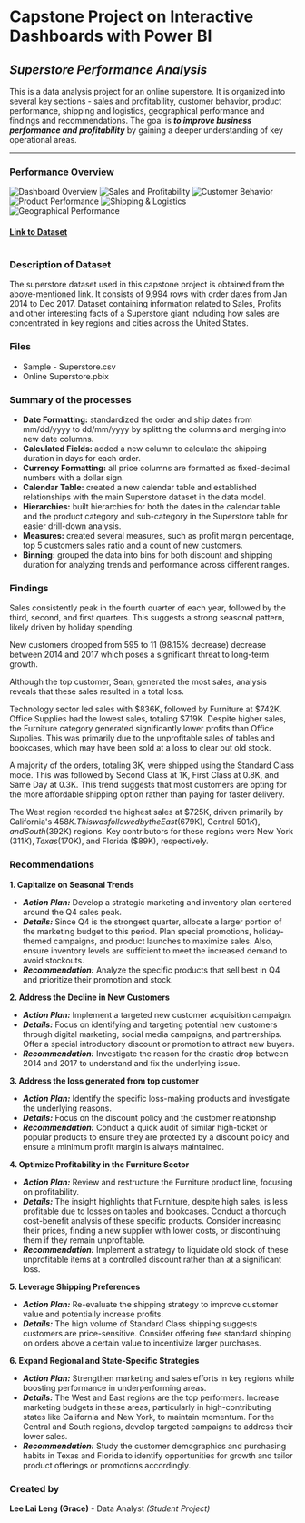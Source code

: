 # Capstone Project on Interactive Dashboards with Power BI
## _Superstore Performance Analysis_

This is a data analysis project for an online superstore.  It is organized into several key sections - sales and profitability, customer behavior, product performance, shipping and logistics, geographical performance and findings and recommendations.  The goal is **_to improve business performance and profitability_** by gaining a deeper understanding of key operational areas.

---

### Performance Overview
![Dashboard Overview](https://i.imgur.com/6Z7uZVE.png)
![Sales and Profitability](https://i.imgur.com/2BwW6VA.png)
![Customer Behavior](https://i.imgur.com/uZnW5yi.png)
![Product Performance](https://i.imgur.com/Ey21RRd.png)
![Shipping & Logistics](https://i.imgur.com/BjTSZlu.png)
![Geographical Performance](https://i.imgur.com/cDXdhBa.png)

#### [Link to Dataset](https://www.kaggle.com/datasets/vivek468/superstore-dataset-final)

#

### Description of Dataset

The superstore dataset used in this capstone project is obtained from the above-mentioned link.  It consists of 9,994 rows with order dates from Jan 2014 to Dec 2017.  Dataset containing information related to Sales, Profits and other interesting facts of a Superstore giant including how sales are concentrated in key regions and cities across the United States.

### Files
- Sample - Superstore.csv
- Online Superstore.pbix

### Summary of the processes

- **Date Formatting:** standardized the order and ship dates from mm/dd/yyyy to dd/mm/yyyy by splitting the columns and merging into new date columns.
- **Calculated Fields:** added a new column to calculate the shipping duration in days for each order.
- **Currency Formatting:** all price columns are formatted as fixed-decimal numbers with a dollar sign.
- **Calendar Table:** created a new calendar table and established relationships with the main Superstore dataset in the data model. 
- **Hierarchies:** built hierarchies for both the dates in the calendar table and the product category and sub-category in the Superstore table for easier drill-down analysis.
- **Measures:** created several measures, such as profit margin percentage, top 5 customers sales ratio and a count of new customers.
- **Binning:** grouped the data into bins for both discount and shipping duration for analyzing trends and performance across different ranges.

### Findings

Sales consistently peak in the fourth quarter of each year, followed by the third, second, and first quarters.  This suggests a strong seasonal pattern, likely driven by holiday spending.

New customers dropped from 595 to 11 (98.15% decrease) decrease between 2014 and 2017 which poses a significant threat to long-term growth.

Although the top customer, Sean, generated the most sales, analysis reveals that these sales resulted in a total loss.

Technology sector led sales with $836K, followed by Furniture at $742K. Office Supplies had the lowest sales, totaling $719K.  Despite higher sales, the Furniture category generated significantly lower profits than Office Supplies. This was primarily due to the unprofitable sales of tables and bookcases, which may have been sold at a loss to clear out old stock.

A majority of the orders, totaling 3K, were shipped using the Standard Class mode. This was followed by Second Class at 1K, First Class at 0.8K, and Same Day at 0.3K.  This trend suggests that most customers are opting for the more affordable shipping option rather than paying for faster delivery.

The West region recorded the highest sales at $725K, driven primarily by California's $458K. This was followed by the East ($679K), Central $501K), and South ($392K) regions. Key contributors for these regions were New York ($311K), Texas ($170K), and Florida ($89K), respectively.

### Recommendations

**1. Capitalize on Seasonal Trends**
- **_Action Plan:_** Develop a strategic marketing and inventory plan centered around the Q4 sales peak.
- **_Details:_** Since Q4 is the strongest quarter, allocate a larger portion of the marketing budget to this period. Plan special promotions, holiday-themed campaigns, and product launches to maximize sales.  Also, ensure inventory levels are sufficient to meet the increased demand to avoid stockouts.
- **_Recommendation:_** Analyze the specific products that sell best in Q4 and prioritize their promotion and stock.

**2. Address the Decline in New Customers**
- **_Action Plan:_** Implement a targeted new customer acquisition campaign.
- **_Details:_** Focus on identifying and targeting potential new customers through digital marketing, social media campaigns, and partnerships. Offer a special introductory discount or promotion to attract new buyers.
- **_Recommendation:_** Investigate the reason for the drastic drop between 2014 and 2017 to understand and fix the underlying issue.

**3.  Address the loss generated from top customer**
- **_Action Plan:_** Identify the specific loss-making products and investigate the underlying reasons.
- **_Details:_** Focus on the discount policy and the customer relationship
- **_Recommendation:_** Conduct a quick audit of similar high-ticket or popular products to ensure they are protected by a discount policy and ensure a minimum profit margin is always maintained.

**4. Optimize Profitability in the Furniture Sector**
- **_Action Plan:_** Review and restructure the Furniture product line, focusing on profitability.
- **_Details:_** The insight highlights that Furniture, despite high sales, is less profitable due to losses on tables and bookcases. Conduct a thorough cost-benefit analysis of these specific products. Consider increasing their prices, finding a new supplier with lower costs, or discontinuing them if they remain unprofitable.
- **_Recommendation:_** Implement a strategy to liquidate old stock of these unprofitable items at a controlled discount rather than at a significant loss.

**5. Leverage Shipping Preferences**
- **_Action Plan:_** Re-evaluate the shipping strategy to improve customer value and potentially increase profits.
- **_Details:_** The high volume of Standard Class shipping suggests customers are price-sensitive.  Consider offering free standard shipping on orders above a certain value to incentivize larger purchases. 

**6. Expand Regional and State-Specific Strategies**
- **_Action Plan:_** Strengthen marketing and sales efforts in key regions while boosting performance in underperforming areas.
- **_Details:_** The West and East regions are the top performers. Increase marketing budgets in these areas, particularly in high-contributing states like California and New York, to maintain momentum. For the Central and South regions, develop targeted campaigns to address their lower sales.
- **_Recommendation:_** Study the customer demographics and purchasing habits in Texas and Florida to identify opportunities for growth and tailor product offerings or promotions accordingly.

### Created by
**Lee Lai Leng (Grace)** - Data Analyst *(Student Project)*



  
